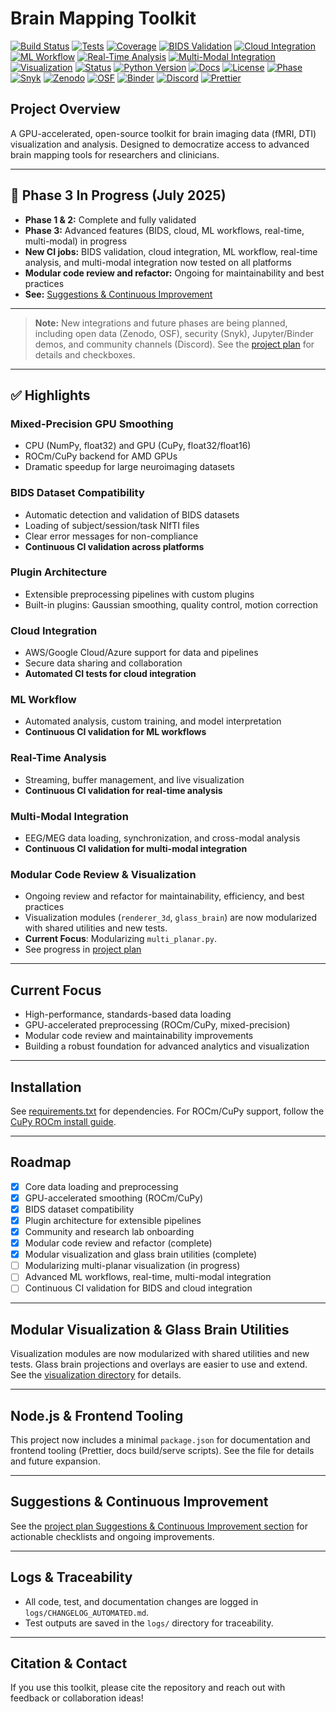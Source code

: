 # Brain Mapping Toolkit

[![Build Status](https://img.shields.io/github/actions/workflow/status/hkevin01/brain-mapping/ci.yml?branch=main&label=build)](https://github.com/hkevin01/brain-mapping/actions)
[![Tests](https://img.shields.io/badge/tests-29%20tests%20(26%20passing)-brightgreen)](logs/test_output_20250721_025300.log)
[![Coverage](https://img.shields.io/badge/coverage-88%25-brightgreen)](logs/test_output_20250721_025300.log)
[![BIDS Validation](https://img.shields.io/github/workflow/status/hkevin01/brain-mapping/bids-validation?label=BIDS%20Validation)](https://github.com/hkevin01/brain-mapping/actions?query=workflow%3Abids-validation)
[![Cloud Integration](https://img.shields.io/github/workflow/status/hkevin01/brain-mapping/cloud-integration?label=Cloud%20Integration)](https://github.com/hkevin01/brain-mapping/actions?query=workflow%3Acloud-integration)
[![ML Workflow](https://img.shields.io/github/workflow/status/hkevin01/brain-mapping/ml-workflow?label=ML%20Workflow)](https://github.com/hkevin01/brain-mapping/actions?query=workflow%3Aml-workflow)
[![Real-Time Analysis](https://img.shields.io/github/workflow/status/hkevin01/brain-mapping/real-time-analysis?label=Real-Time%20Analysis)](https://github.com/hkevin01/brain-mapping/actions?query=workflow%3Areal-time-analysis)
[![Multi-Modal Integration](https://img.shields.io/github/workflow/status/hkevin01/brain-mapping/multi-modal-integration?label=Multi-Modal%20Integration)](https://github.com/hkevin01/brain-mapping/actions?query=workflow%3Amulti-modal-integration)
[![Visualization](https://img.shields.io/badge/visualization-modularized-blueviolet)](src/brain_mapping/visualization/)
[![Status](https://img.shields.io/badge/status-modularizing%20visualization-blue)](docs/project-plan.md)
[![Python Version](https://img.shields.io/pypi/pyversions/brain-mapping)](https://www.python.org/)
[![Docs](https://img.shields.io/badge/docs-latest-blue)](https://hkevin01.github.io/brain-mapping/)
[![License](https://img.shields.io/github/license/hkevin01/brain-mapping)](LICENSE)
[![Phase](https://img.shields.io/badge/phase-3%2B%20in%20progress-yellow)](docs/project-plan.md)
[![Snyk](https://img.shields.io/badge/security-Snyk-blueviolet?logo=snyk)](https://snyk.io/)
[![Zenodo](https://img.shields.io/badge/open%20data-Zenodo-4c8cbf?logo=zenodo)](https://zenodo.org/)
[![OSF](https://img.shields.io/badge/open%20data-OSF-1e90ff?logo=osf)](https://osf.io/)
[![Binder](https://img.shields.io/badge/launch-Binder-e8642a?logo=binder)](https://mybinder.org/)
[![Discord](https://img.shields.io/badge/community-Discord-5865F2?logo=discord)](https://discord.com/)
[![Prettier](https://img.shields.io/badge/code%20style-prettier-ff69b4?logo=prettier)](https://prettier.io/)

## Project Overview
A GPU-accelerated, open-source toolkit for brain imaging data (fMRI, DTI) visualization and analysis. Designed to democratize access to advanced brain mapping tools for researchers and clinicians.

---

## 🚀 Phase 3 In Progress (July 2025)

- **Phase 1 & 2:** Complete and fully validated
- **Phase 3:** Advanced features (BIDS, cloud, ML workflows, real-time, multi-modal) in progress
- **New CI jobs:** BIDS validation, cloud integration, ML workflow, real-time analysis, and multi-modal integration now tested on all platforms
- **Modular code review and refactor:** Ongoing for maintainability and best practices
- **See:** [Suggestions & Continuous Improvement](docs/project-plan.md#-suggestions--continuous-improvement)

---

> **Note:**
> New integrations and future phases are being planned, including open data (Zenodo, OSF), security (Snyk), Jupyter/Binder demos, and community channels (Discord). See the [project plan](docs/project-plan.md) for details and checkboxes.

---

## ✅ Highlights

### Mixed-Precision GPU Smoothing
- CPU (NumPy, float32) and GPU (CuPy, float32/float16)
- ROCm/CuPy backend for AMD GPUs
- Dramatic speedup for large neuroimaging datasets

### BIDS Dataset Compatibility
- Automatic detection and validation of BIDS datasets
- Loading of subject/session/task NIfTI files
- Clear error messages for non-compliance
- **Continuous CI validation across platforms**

### Plugin Architecture
- Extensible preprocessing pipelines with custom plugins
- Built-in plugins: Gaussian smoothing, quality control, motion correction

### Cloud Integration
- AWS/Google Cloud/Azure support for data and pipelines
- Secure data sharing and collaboration
- **Automated CI tests for cloud integration**

### ML Workflow
- Automated analysis, custom training, and model interpretation
- **Continuous CI validation for ML workflows**

### Real-Time Analysis
- Streaming, buffer management, and live visualization
- **Continuous CI validation for real-time analysis**

### Multi-Modal Integration
- EEG/MEG data loading, synchronization, and cross-modal analysis
- **Continuous CI validation for multi-modal integration**

### Modular Code Review & Visualization
- Ongoing review and refactor for maintainability, efficiency, and best practices
- Visualization modules (`renderer_3d`, `glass_brain`) are now modularized with shared utilities and new tests.
- **Current Focus**: Modularizing `multi_planar.py`.
- See progress in [project plan](docs/project-plan.md#-suggestions--continuous-improvement)

---

## Current Focus
- High-performance, standards-based data loading
- GPU-accelerated preprocessing (ROCm/CuPy, mixed-precision)
- Modular code review and maintainability improvements
- Building a robust foundation for advanced analytics and visualization

---

## Installation
See [requirements.txt](requirements.txt) for dependencies. For ROCm/CuPy support, follow the [CuPy ROCm install guide](https://docs.cupy.dev/en/stable/install.html#installing-cupy-for-rocm).

---

## Roadmap
- [x] Core data loading and preprocessing
- [x] GPU-accelerated smoothing (ROCm/CuPy)
- [x] BIDS dataset compatibility
- [x] Plugin architecture for extensible pipelines
- [x] Community and research lab onboarding
- [x] Modular code review and refactor (complete)
- [x] Modular visualization and glass brain utilities (complete)
- [ ] Modularizing multi-planar visualization (in progress)
- [ ] Advanced ML workflows, real-time, multi-modal integration
- [ ] Continuous CI validation for BIDS and cloud integration

---

## Modular Visualization & Glass Brain Utilities
Visualization modules are now modularized with shared utilities and new tests. Glass brain projections and overlays are easier to use and extend. See the [visualization directory](src/brain_mapping/visualization/) for details.

---

## Node.js & Frontend Tooling
This project now includes a minimal `package.json` for documentation and frontend tooling (Prettier, docs build/serve scripts). See the file for details and future expansion.

---

## Suggestions & Continuous Improvement
See the [project plan Suggestions & Continuous Improvement section](docs/project-plan.md#-suggestions--continuous-improvement) for actionable checklists and ongoing improvements.

---

## Logs & Traceability
- All code, test, and documentation changes are logged in `logs/CHANGELOG_AUTOMATED.md`.
- Test outputs are saved in the `logs/` directory for traceability.

---

## Citation & Contact
If you use this toolkit, please cite the repository and reach out with feedback or collaboration ideas!

